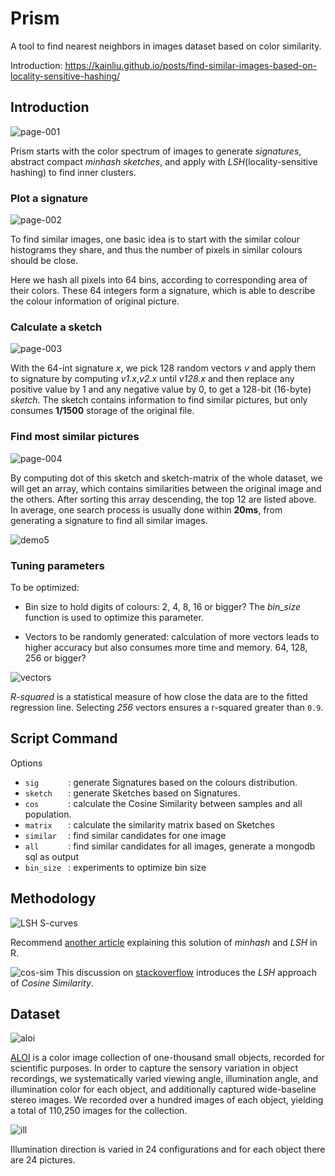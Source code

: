 # Prism

A tool to find nearest neighbors in images dataset based on color similarity. 

Introduction: <https://kainliu.github.io/posts/find-similar-images-based-on-locality-sensitive-hashing/>

## Introduction

![page-001](screenshot/prism-page-001.jpg)

Prism starts with the color spectrum of images to generate *signatures*, abstract compact *minhash sketches*, and apply with *LSH*(locality-sensitive hashing) to find inner clusters.


### Plot a signature

![page-002](screenshot/prism-page-002.jpg)

To find similar images, one basic idea is to start with the similar colour histograms they share, and thus the number of pixels in similar colours should be close.

Here we hash all pixels into 64 bins, according to corresponding area of their colors. These 64 integers form a signature, which is able to describe the colour information of original picture.



### Calculate a sketch

![page-003](screenshot/prism-page-003.jpg)

With the 64-int signature *x*, we pick 128 random vectors *v* and apply them to signature by computing *v1.x*,*v2.x* until *v128.x* and then replace any positive value by 1 and any negative value by 0, to get a 128-bit (16-byte) *sketch*. The sketch contains information to find similar pictures, but only consumes **1/1500** storage of the original file.

### Find most similar pictures

![page-004](screenshot/prism-page-004.jpg)

By computing dot of this sketch and sketch-matrix of the whole dataset, we will get an array, which contains similarities between the original image and the others. After sorting this array descending, the top 12 are listed above. In average, one search process is usually done within **20ms**, from generating a signature to find all similar images.

![demo5](screenshot/demo5.png)

### Tuning parameters

To be optimized:

* Bin size to hold digits of colours: 2, 4, 8, 16 or bigger? The *bin_size* function is used to optimize this parameter.

* Vectors to be randomly generated: calculation of more vectors leads to higher accuracy but also consumes more time and memory. 64, 128, 256 or bigger? 

![vectors](screenshot/vectors-n.jpg)

*R-squared* is a statistical measure of how close the data are to the fitted regression line. Selecting *256* vectors ensures a r-squared greater than `0.9`.

## Script Command

Options

 * `sig      ` : generate Signatures based on the colours distribution.
 * `sketch   ` : generate Sketches based on Signatures.
 * `cos      ` : calculate the Cosine Similarity between samples and all population.
 * `matrix   ` : calculate the similarity matrix based on Sketches
 * `similar  ` : find similar candidates for one image
 * `all      ` : find similar candidates for all images, generate a mongodb sql as output
 * `bin_size ` : experiments to optimize bin size

## Methodology

![LSH S-curves](screenshot/s-curve.png)

Recommend [another article](https://cran.r-project.org/web/packages/textreuse/vignettes/textreuse-minhash.html) explaining this solution of *minhash* and *LSH* in R. 

![cos-sim](https://i.stack.imgur.com/27nSY.png)
This discussion on [stackoverflow](http://stackoverflow.com/questions/12952729/how-to-understand-locality-sensitive-hashing) introduces the *LSH* approach of *Cosine Similarity*. 


## Dataset

![aloi](http://aloi.science.uva.nl/aloi/aloi.jpg)

[ALOI](http://aloi.science.uva.nl/) is a color image collection of one-thousand small objects, recorded for scientific purposes. In order to capture the sensory variation in object recordings, we systematically varied viewing angle, illumination angle, and illumination color for each object, and additionally captured wide-baseline stereo images. We recorded over a hundred images of each object, yielding a total of 110,250 images for the collection.

![ill](http://aloi.science.uva.nl/aloi/ill.jpg)

Illumination direction is varied in 24 configurations and for each object there are 24 pictures. 
